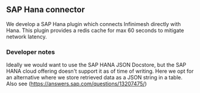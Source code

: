 ## SAP Hana connector
We develop a SAP Hana plugin which connects Infinimesh directly with Hana. This plugin provides a redis cache for max 60 seconds to mitigate network latency.

### Developer notes  
Ideally we would want to use the SAP HANA JSON Docstore, but the SAP HANA cloud offering doesn't support it as of time of writing. Here we opt for an alternative where we store retrieved data as a JSON string in a table. Also see (https://answers.sap.com/questions/13207475/)

